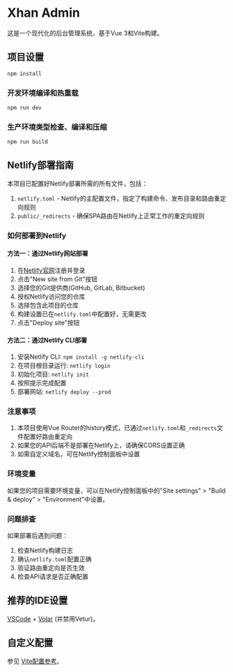 # Xhan Admin

这是一个现代化的后台管理系统，基于Vue 3和Vite构建。

## 项目设置

```sh
npm install
```

### 开发环境编译和热重载

```sh
npm run dev
```

### 生产环境类型检查、编译和压缩

```sh
npm run build
```

## Netlify部署指南

本项目已配置好Netlify部署所需的所有文件，包括：

1. `netlify.toml` - Netlify的主配置文件，指定了构建命令、发布目录和路由重定向规则
2. `public/_redirects` - 确保SPA路由在Netlify上正常工作的重定向规则

### 如何部署到Netlify

#### 方法一：通过Netlify网站部署

1. 在[Netlify官网](https://www.netlify.com/)注册并登录
2. 点击"New site from Git"按钮
3. 选择您的Git提供商(GitHub, GitLab, Bitbucket)
4. 授权Netlify访问您的仓库
5. 选择包含此项目的仓库
6. 构建设置已在`netlify.toml`中配置好，无需更改
7. 点击"Deploy site"按钮

#### 方法二：通过Netlify CLI部署

1. 安装Netlify CLI: `npm install -g netlify-cli`
2. 在项目根目录运行: `netlify login`
3. 初始化项目: `netlify init`
4. 按照提示完成配置
5. 部署网站: `netlify deploy --prod`

### 注意事项

1. 本项目使用Vue Router的history模式，已通过`netlify.toml`和`_redirects`文件配置好路由重定向
2. 如果您的API后端不是部署在Netlify上，请确保CORS设置正确
3. 如需自定义域名，可在Netlify控制面板中设置

### 环境变量

如果您的项目需要环境变量，可以在Netlify控制面板中的"Site settings" > "Build & deploy" > "Environment"中设置。

### 问题排查

如果部署后遇到问题：

1. 检查Netlify构建日志
2. 确认`netlify.toml`配置正确
3. 验证路由重定向是否生效
4. 检查API请求是否正确配置

## 推荐的IDE设置

[VSCode](https://code.visualstudio.com/) + [Volar](https://marketplace.visualstudio.com/items?itemName=Vue.volar) (并禁用Vetur)。

## 自定义配置

参见 [Vite配置参考](https://vite.dev/config/)。
